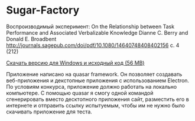 # Sugar-Factory

Воспроизводимый эксперимент: On the Relationship between Task Performance and Associated Verbalizable Knowledge Dianne C. Berry and Donald E. Broadbent http://journals.sagepub.com/doi/pdf/10.1080/14640748408402156 с. 4 (212)

[Скачать версию для Windows и исходный код (56 MB)](https://github.com/CogLingPsy/Sugar-Factory/releases/download/1.0.0/sugar-factory.zip)

Приложение написано на quasar framework. Он позволяет создавать веб-приложения и декстопные приложения с использованием Electron.
По условиям конкурса, приложение должно работать на локально компьютере. С помощью quasar я смогу одной командой сгенерировать вместо десктопного приложения сайт, разместить его в интернете и отправить ссылку испытуемым, чтобы им не нужно было скачивать приложение для теста.

